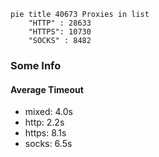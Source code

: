 
```mermaid
pie title 40673 Proxies in list
    "HTTP" : 28633
    "HTTPS": 10730
    "SOCKS" : 8482
```

### Some Info
#### Average Timeout

- mixed: 4.0s
- http: 2.2s
- https: 8.1s
- socks: 6.5s